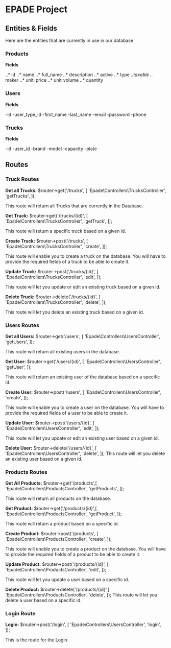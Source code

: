 # EPADE Project
## Entities & Fields

Here are the entities that are currently in use in our database

### Products 
**Fields**

..* id
..* name
..* full_name
..* description
..* active
..* type
..*taxable
..* maker
..* unit_price
..* unit_volume
..* quantity

### Users
**Fields**

-id
-user_type_id
-first_name
-last_name
-email
-password
-phone



### Trucks
**Fields**

-id
-user_id
-brand
-model
-capacity
-plate

## Routes

### Truck Routes

**Get all Trucks:**
$router->get('/trucks', [
    'Epade\Controllers\TrucksController',
    'getTrucks',
]);

This route will return all Trucks that are currently in the Database.

**Get Truck:** 
$router->get('/trucks/{id}', [
    'Epade\Controllers\TrucksController',
    'getTruck',
]);

This route will return a specific truck based on a given id.

**Create Truck:**
$router->post('/trucks', [
    'Epade\Controllers\TrucksController',
    'create',
]);

This route will enable you to create a truck on the database. You will have to provide the required fields of a truck to be able to create it.

**Update Truck:**
$router->post('/trucks/{id}', [
    'Epade\Controllers\TrucksController',
    'edit',
]);

This route will let you update or edit an existing truck based on a given id.

**Delete Truck:**
$router->delete('/trucks/{id}', [
    'Epade\Controllers\TrucksController',
    'delete',
]);

This route will let you delete an existing truck based on a given id.

### Users Routes

**Get all Users:**
$router->get('/users', [
    'Epade\Controllers\UsersController',
    'getUsers',
]);

This route will return all existing users in the database.

**Get User:**
$router->get('/users/{id}', [
    'Epade\Controllers\UsersController',
    'getUser',
]);

This route will return an existing user of the database based on a specific id.

**Create User:**
$router->post('/users', [
    'Epade\Controllers\UsersController',
    'create',
]);

This route will enable you to create a user on the database. You will have to provide the required fields of a user to be able to create it.

**Update User:**
$router->post('/users/{id}', [
    'Epade\Controllers\UsersController',
    'edit',
]);

This route will let you update or edit an existing user based on a given id.

**Delete User:**
$router->delete('/users/{id}', [
    'Epade\Controllers\UsersController',
    'delete',
]);
This route will let you delete an existing user based on a given id.

### Products Routes

**Get All Products:**
$router->get('/products',[
    'Epade\Controllers\ProductsController',
    'getProducts',
]);

This route will return all products on the database.

**Get Product:**
$router->get('/products/{id}',[
    'Epade\Controllers\ProductsController',
    'getProduct',
]);

This route will return a product based on a specific id.

**Create Product:**
$router->post('/products', [
    'Epade\Controllers\ProductsController',
    'create',
]);

This route will enable you to create a product on the database. You will have to provide the required fields of a product to be able to create it.

**Update Product:**
$router->post('/products/{id}', [
    'Epade\Controllers\ProductsController',
    'edit',
]);

This route will let you update a user based on a specific id.

**Delete Product:**
$router->delete('/products/{id}',[
    'Epade\Controllers\ProductsController',
    'delete',
]);
This route will let you delete a user based on a specific id.

### Login Route

**Login:**
$router->post('/login', [
    'Epade\Controllers\UsersController',
    'login',
]);

This is the route for the Login.
